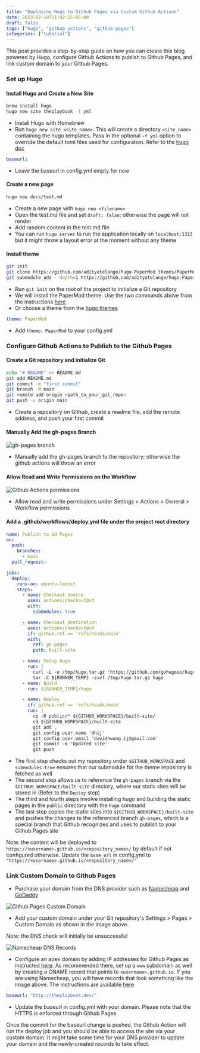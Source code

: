 ```yaml
---
title: "Deploying Hugo to Github Pages via Custom Github Actions"
date: 2023-02-19T11:42:25-05:00
draft: false
tags: ["hugo", "github actions", "github pages"]
categories: ["tutorial"]
---
```


This post provides a step-by-step guide on how you can create this blog powered by Hugo, configure Github Actions to publish to Github Pages, and link custom domain to your Github Pages.

<!--more-->

### Set up Hugo

#### Install Hugo and Create a New Site

```bash
brew install hugo
hugo new site theplaybook -f yml
```

- Install Hugo with Homebrew
- Run `hugo new site <site_name>`. This will create a directory `<site_name>` containing the hugo templates. Pass in the optional `-f yml` option to override the default toml files used for configuration. Refer to the [hugo doc](https://gohugo.io/getting-started/quick-start/)

```yaml
baseurl:
```

- Leave the baseurl in config.yml empty for now

#### Create a new page

```bash
hugo new docs/test.md
```

- Create a new page with `hugo new <filename>`
- Open the test.md file and set `draft: false`; otherwise the page will not render
- Add random content in the test.md file
- You can run `hugo server` to run the application locally on `localhost:1313` but it might throw a layout error at the moment without any theme

#### Install theme

```bash
git init
git clone https://github.com/adityatelange/hugo-PaperMod themes/PaperMod --depth=1
git submodule add --depth=1 https://github.com/adityatelange/hugo-PaperMod.git themes/PaperMod
```

- Run `git init` on the root of the project to initialize a Git repository
- We will install the PaperMod theme. Use the two commands above from the instructions [here](https://github.com/adityatelange/hugo-PaperMod/wiki/Installation)
- Or choose a theme from the [hugo themes](https://themes.gohugo.io/)

```yaml
theme: PaperMod
```

- Add `theme: PaperMod` to your config.yml

### Configure Github Actions to Publish to the Github Pages

#### Create a Git repository and initialize Git

```bash
echo "# README" >> README.md
git add README.md
git commit -m "first commit"
git branch -M main
git remote add origin <path_to_your_git_repo>
git push -u origin main
```

- Create a repository on Github, create a readme file, add the remote address, and push your first commit

#### Manually Add the gh-pages Branch

![gh-pages branch](/docs/gh-pages-branch.jpg)

- Manually add the gh-pages branch to the repository; otherwise the github actions will throw an error

#### Allow Read and Write Permissions on the Workflow

![Github Actions permissions](/docs/actions_permission.jpg)

- Allow read and write permissions under Settings > Actions > General > Workflow permissions

#### Add a .github/workflows/deploy.yml file under the project root directory

```yaml
name: Publish to GH Pages
on:
  push:
    branches:
      - main
  pull_request:

jobs:
  deploy:
    runs-on: ubuntu-latest
    steps:
      - name: Checkout source
        uses: actions/checkout@v3
        with:
          submodules: true

      - name: Checkout destination
        uses: actions/checkout@v3
        if: github.ref == 'refs/heads/main'
        with:
          ref: gh-pages
          path: built-site

      - name: Setup Hugo
        run: |
          curl -L -o /tmp/hugo.tar.gz 'https://github.com/gohugoio/hugo/releases/download/v0.110.0/hugo_extended_0.110.0_linux-amd64.tar.gz'
          tar -C ${RUNNER_TEMP} -zxvf /tmp/hugo.tar.gz hugo
      - name: Build
        run: ${RUNNER_TEMP}/hugo

      - name: Deploy
        if: github.ref == 'refs/heads/main'
        run: |
          cp -R public/* ${GITHUB_WORKSPACE}/built-site/
          cd ${GITHUB_WORKSPACE}/built-site
          git add .
          git config user.name 'dhij'
          git config user.email 'davidhwang.ij@gmail.com'
          git commit -m 'Updated site'
          git push
```

- The first step checks out my repository under `$GITHUB_WORKSPACE` and `submodules:true` ensures that our submodule for the theme repository is fetched as well
- The second step allows us to reference the `gh-pages` branch via the `$GITHUB_WORKSPACE/built-site` directory, where our static sites will be stored in (Refer to the `Deploy` step)
- The third and fourth steps involve installing hugo and building the static pages in the `public` directory with the `hugo` command
- The last step copies the static sites into `${GITHUB_WORKSPACE}/built-site` and pushes the changes to the referenced branch `gh-pages`, which is a special branch that Github recognizes and uses to publish to your Github Pages site

Note: the content will be deployed to `https://<username>.github.io/<repository_name>/` by default if not configured otherwise. Update the `base_url` in config.yml to `"https://<username>.github.io/<repository_name>/"`

### Link Custom Domain to Github Pages

- Purchase your domain from the DNS provider such as [Namecheap](https://www.namecheap.com/) and [GoDaddy](https://www.godaddy.com/)

![Github Pages Custom Domain](/docs/github_pages_custom_domain.jpg#left)

- Add your custom domain under your Git repository's Settings > Pages > Custom Domain as shown in the image above.

Note: the DNS check will initially be unsuccessful

![Namecheap DNS Records](/docs/namecheap_dns_records.jpg#left)

- Configure an apex domain by adding IP addresses for Github Pages as instructed [here](https://docs.github.com/en/pages/configuring-a-custom-domain-for-your-github-pages-site/managing-a-custom-domain-for-your-github-pages-site#configuring-an-apex-domain). As recommended there, set up a `www` subdomain as well by creating a CNAME record that points to `<username>.github.io`. If you are using Namecheap, you will have records that look something like the image above. The instructions are available [here](https://www.namecheap.com/support/knowledgebase/article.aspx/9645/2208/how-do-i-link-my-domain-to-github-pages/)

```yaml
baseurl: "http://theplaybook.dev/"
```

- Update the baseurl in config.yml with your domain. Please note that the HTTPS is enforced through Github Pages

Once the commit for the baseurl change is pushed, the Github Action will run the deploy job and you should be able to access the site via your custom domain. It might take some time for your DNS provider to update your domain and the newly-created records to take effect.
